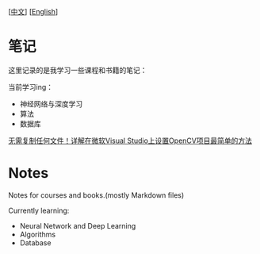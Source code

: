 \[[中文](#笔记)\]	\[[English](#Notes)\]

# 笔记

这里记录的是我学习一些课程和书籍的笔记：

当前学习ing：

- 神经网络与深度学习
- 算法
- 数据库



[无需复制任何文件！详解在微软Visual Studio上设置OpenCV项目最简单的方法](./OpenCV-Setup.md)

# Notes

Notes for courses and books.(mostly Markdown files)

Currently learning:

- Neural Network and Deep Learning
- Algorithms
- Database




